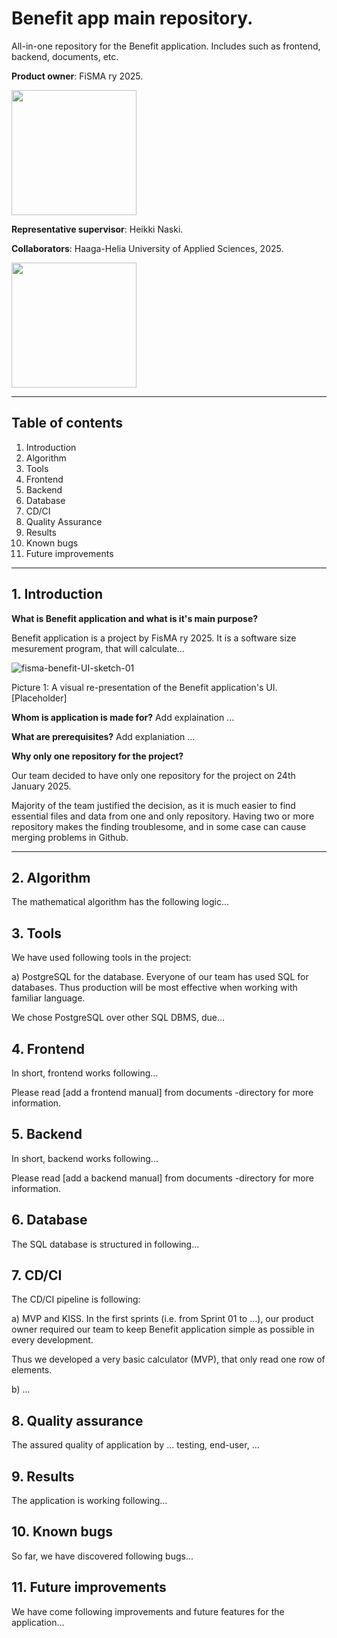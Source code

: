 # Benefit app main repository.
All-in-one repository for the Benefit application. Includes such as frontend, backend, documents, etc.

**Product owner**: FiSMA ry 2025.

<img src="https://www.fisma.fi/wp-content/uploads/2022/03/cropped-Fisma_logo.png" width="200">

**Representative supervisor**: Heikki Naski.



**Collaborators**: Haaga-Helia University of Applied Sciences, 2025.

<img src="https://www.haaga-helia.fi/themes/custom/hh/logo.png" width="200">


---

## Table of contents

1. Introduction
2. Algorithm
3. Tools
4. Frontend
5. Backend
6. Database
7. CD/CI
8. Quality Assurance
9. Results
10. Known bugs
11. Future improvements

---

## 1. Introduction

**What is Benefit application and what is it's main purpose?**

Benefit application is a project by FisMA ry 2025. It is a software size mesurement program, that will calculate...

![fisma-benefit-UI-sketch-01](https://github.com/user-attachments/assets/0295183b-29ba-44f5-a2f9-6f8e5cf948c7)

Picture 1: A visual re-presentation of the Benefit application's UI. [Placeholder]

**Whom is application is made for?**
Add explaination ...

**What are prerequisites?**
Add explaniation ...

**Why only one repository for the project?**

Our team decided to have only one repository for the project on 24th January 2025.

Majority of the team justified the decision, as it is much easier
to find essential files and data from one and only repository.
Having two or more repository makes the finding troublesome,
and in some case can cause merging problems in Github.

---

## 2. Algorithm

The mathematical algorithm has the following logic...

## 3. Tools

We have used following tools in the project:

a) PostgreSQL for the database. Everyone of our team has used SQL for databases. 
Thus production will be most effective when working with familiar language.

We chose PostgreSQL over other SQL DBMS, due... 

## 4. Frontend

In short, frontend works following...

Please read [add a frontend manual] from documents -directory for more information.

## 5. Backend

In short, backend works following...

Please read [add a backend manual] from documents -directory for more information.

## 6. Database

The SQL database is structured in following...

## 7. CD/CI

The CD/CI pipeline is following:

a) MVP and KISS. In the first sprints (i.e. from Sprint 01 to ...),
our product owner required our team to keep Benefit application simple as possible
in every development.

Thus we developed a very basic calculator (MVP), that only read one row of elements.

b) ...

## 8. Quality assurance

The assured quality of application by ... testing, end-user, ...

## 9. Results

The application is working following...

## 10. Known bugs

So far, we have discovered following bugs...

## 11. Future improvements

We have come following improvements and future features for the application...
